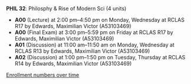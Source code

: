 **PHIL 32**: Philosphy & Rise of Modern Sci (4 units)

- **A00** (Lecture) at 2:00 pm–4:50 pm on Monday, Wednesday at RCLAS R17 by Edwards, Maximilian Victor (A53103469)
- **A00** (Final Exam) at 3:00 pm–5:59 pm on Friday at RCLAS R17 by Edwards, Maximilian Victor (A53103469)
- **A01** (Discussion) at 11:00 am–11:50 am on Monday, Wednesday at RCLAS R13 by Edwards, Maximilian Victor (A53103469)
- **A02** (Discussion) at 1:00 pm–1:50 pm on Tuesday, Thursday at RCLAS R14 by Edwards, Maximilian Victor (A53103469)

[Enrollment numbers over time](./PHIL32.tsv)
